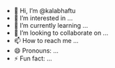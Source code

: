 - 👋 Hi, I’m @kalabhaftu
- 👀 I’m interested in ...
- 🌱 I’m currently learning ...
- 💞️ I’m looking to collaborate on ...
- 📫 How to reach me ...
- 😄 Pronouns: ...
- ⚡ Fun fact: ...

<!---
kalabhaftu/kalabhaftu is a ✨ special ✨ repository because its `README.md` (this file) appears on your GitHub profile.
You can click the Preview link to take a look at your changes.
--->
